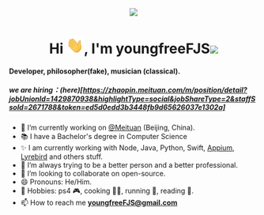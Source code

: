 <div align="center">
  <img src="https://media.giphy.com/media/M9gbBd9nbDrOTu1Mqx/giphy.gif" width="100"/>
</div>

<h1 align="center">Hi <img src="https://raw.githubusercontent.com/ABSphreak/ABSphreak/master/gifs/Hi.gif" width="35">, I'm youngfreeFJS<img src="https://camo.githubusercontent.com/d3359cb00ab0b5ed8f2e1fe3fceb4fbaf3b614340f8c0db99c17b9f50b351770/68747470733a2f2f656d6f6a69732e736c61636b6d6f6a69732e636f6d2f656d6f6a69732f696d616765732f313533313834393433302f343234362f626c6f622d73756e676c61737365732e6769663f31353331383439343330" width="32"/></h1>

#### Developer, philosopher(fake), musician (classical).

##### we are hiring：(here)[https://zhaopin.meituan.com/m/position/detail?jobUnionId=1429870938&highlightType=social&jobShareType=2&staffSsoId=2671788&token=ed5d0edd3b3448fb9d65626037e1302a]

- 🔭 I’m currently working on [@Meituan](https://meituan.com/) (Beijing, China).
- 📚 I have a Bachelor's degree in Computer Science
- ✨ I am currently working with Node, Java, Python, Swift, [Appium](https://github.com/appium/appium), [Lyrebird](https://github.com/Meituan-Dianping/lyrebird) and others stuff.
- 🌱 I’m always trying to be a better person and a better professional.
- 👯 I’m looking to collaborate on open-source.
- 😄 Pronouns: He/Him.
- 🤘 Hobbies: ps4 🎮, cooking 👨‍🍳, running 🏃, reading 📖.
- 📫 How to reach me **youngfreeFJS@gmail.com**


